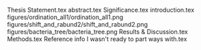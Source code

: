 Thesis Statement.tex
abstract.tex
Significance.tex
introduction.tex
figures/ordination_all1/ordination_all1.png
figures/shift_and_rabund2/shift_and_rabund2.png
figures/bacteria_tree/bacteria_tree.png
Results & Discussion.tex
Methods.tex
Reference info I wasn't ready to part ways with.tex
